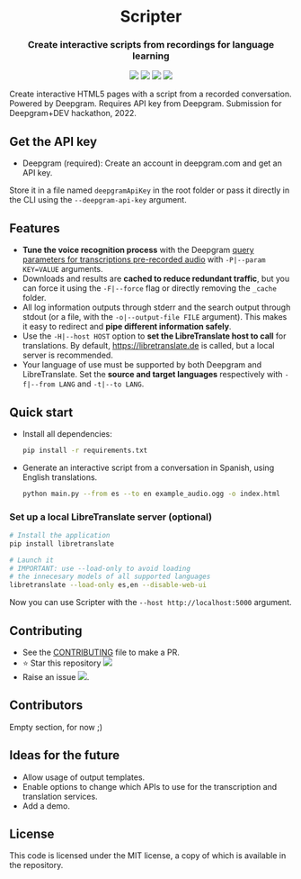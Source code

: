 <h1 align="center">Scripter</h1>

<h3 align="center">Create interactive scripts from recordings for language learning</h3>

<p align="center">
    <a href="https://www.python.org/"><img src="https://img.shields.io/badge/-Python_3-black?style=for-the-badge&logo=python"></a>
    <a href="https://deepgram.com"><img src="https://img.shields.io/badge/-Deepgram-black?style=for-the-badge"></a>
    <a href="https://github.com/LibreTranslate/LibreTranslate"><img src="https://img.shields.io/badge/-LibreTranslate-black?style=for-the-badge"></a>
    <a href="LICENSE"><img " src="https://img.shields.io/badge/License-MIT-black?style=for-the-badge"></a>
</p>

Create interactive HTML5 pages with a script from a recorded conversation. Powered by Deepgram. Requires API key from Deepgram. Submission for Deepgram+DEV hackathon, 2022.

## Get the API key
- Deepgram (required): Create an account in deepgram.com and get an API key.

Store it in a file named `deepgramApiKey` in the root folder or pass it directly in the CLI using the `--deepgram-api-key` argument.

## Features
- **Tune the voice recognition process** with the Deepgram [query parameters for transcriptions pre-recorded audio](https://developers.deepgram.com/api-reference/#transcription-prerecorded) with `-P|--param KEY=VALUE` arguments.
- Downloads and results are **cached to reduce redundant traffic**, but you can force it using the `-F|--force` flag or directly removing the `_cache` folder.
- All log information outputs through stderr and the search output through stdout (or a file, with the `-o|--output-file FILE` argument). This makes it easy to redirect and **pipe different information safely**.
- Use the `-H|--host HOST` option to **set the LibreTranslate host to call** for translations. By default, https://libretranslate.de is called, but a local server is recommended.
- Your language of use must be supported by both Deepgram and LibreTranslate. Set the **source and target languages** respectively with `-f|--from LANG` and `-t|--to LANG`.
     
## Quick start
- Install all dependencies:
    ```bash
    pip install -r requirements.txt
    ```
- Generate an interactive script from a conversation in Spanish, using English translations.
    ```bash
    python main.py --from es --to en example_audio.ogg -o index.html
    ```

### Set up a local LibreTranslate server (optional)
```bash
# Install the application
pip install libretranslate

# Launch it
# IMPORTANT: use --load-only to avoid loading
# the innecesary models of all supported languages
libretranslate --load-only es,en --disable-web-ui
```
Now you can use Scripter with the `--host http://localhost:5000` argument.

## Contributing
- See the [CONTRIBUTING](CONTRIBUTING.md) file to make a PR.
- :star: Star this repository [![](https://img.shields.io/github/stars/MiguelMJ/AudioSearchEngine?style=social)](https://github.com/MiguelMJ/AudioSearchEngine/stargazers)
- Raise an issue  [![](https://img.shields.io/github/issues/MiguelMJ/AudioSearchEngine?style=social&logo=github)](https://github.com/MiguelMJ/AudioSearchEngine/issues).

## Contributors
Empty section, for now ;)

## Ideas for the future

- Allow usage of output templates.
- Enable options to change which APIs to use for the transcription and translation services.
- Add a demo.
        
## License
This code is licensed under the MIT license, a copy of which is available in the repository.

